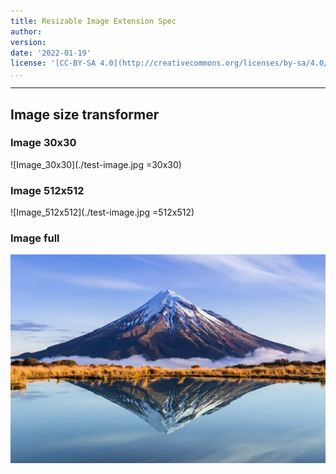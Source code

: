 ```yaml
---
title: Resizable Image Extension Spec
author:
version:
date: '2022-01-19'
license: '[CC-BY-SA 4.0](http://creativecommons.org/licenses/by-sa/4.0/)'
...
```


---

## Image size transformer

### Image 30x30
![Image_30x30](./test-image.jpg =30x30)

### Image 512x512
![Image_512x512](./test-image.jpg =512x512)

### Image full
![Image_full](./test-image.jpg)